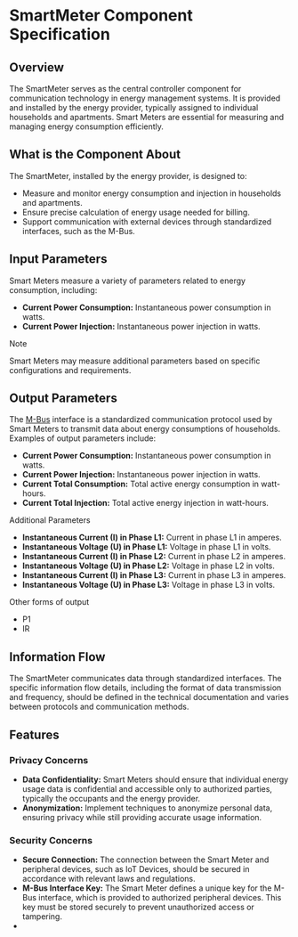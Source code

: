 # SmartMeter Component Specification

## Overview

The SmartMeter serves as the central controller component for communication technology in energy management systems. It is provided and installed by the energy provider, typically assigned to individual households and apartments. Smart Meters are essential for measuring and managing energy consumption efficiently.

## What is the Component About

The SmartMeter, installed by the energy provider, is designed to:

- Measure and monitor energy consumption and injection in households and apartments.
- Ensure precise calculation of energy usage needed for billing.
- Support communication with external devices through standardized interfaces, such as the M-Bus.

## Input Parameters

Smart Meters measure a variety of parameters related to energy consumption, including:

- **Current Power Consumption:** Instantaneous power consumption in watts.
- **Current Power Injection:** Instantaneous power injection in watts.

> [!NOTE]
> Smart Meters may measure additional parameters based on specific configurations and requirements.

## Output Parameters

The [M-Bus](https://m-bus.com/) interface is a standardized communication protocol used by Smart Meters to transmit data about energy consumptions of households. Examples of output parameters include:

- **Current Power Consumption:** Instantaneous power consumption in watts.
- **Current Power Injection:** Instantaneous power injection in watts.
- **Current Total Consumption:** Total active energy consumption in watt-hours.
- **Current Total Injection:** Total active energy injection in watt-hours.

Additional Parameters

- **Instantaneous Current (I) in Phase L1:** Current in phase L1 in amperes.
- **Instantaneous Voltage (U) in Phase L1:** Voltage in phase L1 in volts.
- **Instantaneous Current (I) in Phase L2:** Current in phase L2 in amperes.
- **Instantaneous Voltage (U) in Phase L2:** Voltage in phase L2 in volts.
- **Instantaneous Current (I) in Phase L3:** Current in phase L3 in amperes.
- **Instantaneous Voltage (U) in Phase L3:** Voltage in phase L3 in volts.


Other forms of output
- P1
- IR

## Information Flow

The SmartMeter communicates data through standardized interfaces. The specific information flow details, including the format of data transmission and frequency, should be defined in the technical documentation and varies between protocols and communication methods.

## Features

### Privacy Concerns

- **Data Confidentiality:** Smart Meters should ensure that individual energy usage data is confidential and accessible only to authorized parties, typically the occupants and the energy provider.
- **Anonymization:** Implement techniques to anonymize personal data, ensuring privacy while still providing accurate usage information.

### Security Concerns

- **Secure Connection:** The connection between the Smart Meter and peripheral devices, such as IoT Devices, should be secured in accordance with relevant laws and regulations.
- **M-Bus Interface Key:** The Smart Meter defines a unique key for the M-Bus interface, which is provided to authorized peripheral devices. This key must be stored securely to prevent unauthorized access or tampering.
- 
